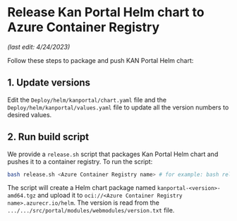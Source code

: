 # Release Kan Portal Helm chart to Azure Container Registry

_(last edit: 4/24/2023)_

Follow these steps to package and push KAN Portal Helm chart:

## 1. Update versions

Edit the ```Deploy/helm/kanportal/chart.yaml``` file and the ```Deploy/helm/kanportal/values.yaml``` file to update all the version numbers to desired values.

## 2. Run build script
We provide a ```release.sh``` script that packages Kan Portal Helm chart and pushes it to a container registry. To run the script:

```bash
bash release.sh <Azure Container Registry name> # for example: bash release.sh kanprod.azurecr.io
```

The script will create a Helm chart package named ```kanportal-<version>-amd64.tgz``` and upload it to ```oci://<Azure Container Registry name>.azurecr.io/helm```. The version is read from the ```.../.../src/portal/modules/webmodules/version.txt``` file.

